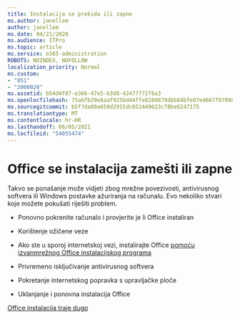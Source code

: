 ```yaml
---
title: Instalacija se prekida ili zapne
ms.author: janellem
author: janellem
ms.date: 04/21/2020
ms.audience: ITPro
ms.topic: article
ms.service: o365-administration
ROBOTS: NOINDEX, NOFOLLOW
localization_priority: Normal
ms.custom:
- "851"
- "2000020"
ms.assetid: b54d4f87-e366-47e5-b3d8-42477f72f6a3
ms.openlocfilehash: 75a6fb29e8aaf925bd44ffe820d879dbb84bfe07e4667f07808b610b5ab162fb
ms.sourcegitcommit: b5f7da89a650d2915dc652449623c78be6247175
ms.translationtype: MT
ms.contentlocale: hr-HR
ms.lasthandoff: 08/05/2021
ms.locfileid: "54055474"
---
```

# <a name="office-installation-hangs-or-gets-stuck"></a>Office se instalacija zamešti ili zapne

Takvo se ponašanje može vidjeti zbog mrežne povezivosti, antivirusnog softvera ili Windows postavke ažuriranja na računalu. Evo nekoliko stvari koje možete pokušati riješiti problem.
  
- Ponovno pokrenite računalo i provjerite je li Office instaliran

- Korištenje ožičene veze

- Ako ste u sporoj internetskoj vezi, instalirajte Office [pomoću izvanmrežnog Office instalacijskog programa](https://support.office.com/article/f0a85fe7-118f-41cb-a791-d59cef96ad1c?wt.mc_id=Alchemy_ClientDIA)

- Privremeno isključivanje antivirusnog softvera

- Pokretanje internetskog popravka s upravljačke ploče

- Uklanjanje i ponovna instalacija Office

[Office instalacija traje dugo](https://support.office.com/article/0f09f357-3fef-42a6-b8aa-cef4c6c44bdf?wt.mc_id=Alchemy_ClientDIA)
  